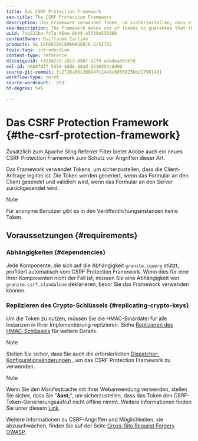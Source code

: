 ```yaml
---
title: Das CSRF Protection Framework
seo-title: The CSRF Protection Framework
description: Das Framework verwendet Token, um sicherzustellen, dass die Client-Anfrage legitim ist
seo-description: The framework makes use of tokens to guarantee that the client request is legitimate
uuid: 7cb222ba-fc7a-46ee-8b49-a5f39a53580b
contentOwner: Guillaume Carlino
products: SG_EXPERIENCEMANAGER/6.5/SITES
topic-tags: introduction
content-type: reference
discoiquuid: f453427d-c813-48b7-b2f9-adadea39c67d
exl-id: e6b0f8f7-54b0-4dd6-86ad-5516954c6d90
source-git-commit: fc2f26a69c208947c14e8c6036825bb217901481
workflow-type: tm+mt
source-wordcount: '253'
ht-degree: 54%

---
```


# Das CSRF Protection Framework {#the-csrf-protection-framework}

Zusätzlich zum Apache Sling Referrer Filter bietet Adobe auch ein neues CSRF Protection Framework zum Schutz vor Angriffen dieser Art.

Das Framework verwendet Tokens, um sicherzustellen, dass die Client-Anfrage legitim ist. Die Token werden generiert, wenn das Formular an den Client gesendet und validiert wird, wenn das Formular an den Server zurückgesendet wird.

>[!NOTE]
>
>Für anonyme Benutzer gibt es in den Veröffentlichungsinstanzen keine Token.

## Voraussetzungen {#requirements}

### Abhängigkeiten {#dependencies}

Jede Komponente, die sich auf die Abhängigkeit `granite.jquery` stützt, profitiert automatisch vom CSRF Protection Framework. Wenn dies für eine Ihrer Komponenten nicht der Fall ist, müssen Sie eine Abhängigkeit von `granite.csrf.standalone` deklarieren, bevor Sie das Framework verwenden können.

### Replizieren des Crypto-Schlüssels {#replicating-crypto-keys}

Um die Token zu nutzen, müssen Sie die HMAC-Binärdatei für alle Instanzen in Ihrer Implementierung replizieren. Siehe [Replizieren des HMAC-Schlüssels](/help/sites-administering/encapsulated-token.md#replicating-the-hmac-key) für weitere Details.

>[!NOTE]
>
>Stellen Sie sicher, dass Sie auch die erforderlichen [Dispatcher-Konfigurationsänderungen](https://helpx.adobe.com/de/experience-manager/dispatcher/user-guide.html) , um das CSRF Protection Framework zu verwenden.

>[!NOTE]
>
>Wenn Sie den Manifestcache mit Ihrer Webanwendung verwenden, stellen Sie sicher, dass Sie &quot;**&amp;ast;**&quot;, um sicherzustellen, dass das Token den CSRF-Token-Generierungsaufruf nicht offline nimmt. Weitere Informationen finden Sie unter diesem [Link](https://www.w3.org/TR/offline-webapps/).
>
>Weitere Informationen zu CSRF-Angriffen und Möglichkeiten, sie abzuschwächen, finden Sie auf der Seite [Cross-Site Request Forgery OWASP](https://owasp.org/www-community/attacks/csrf).
